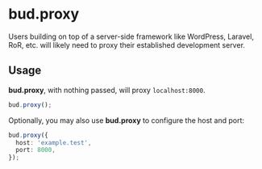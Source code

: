 # bud.proxy

Users building on top of a server-side framework like WordPress, Laravel, RoR, etc. will likely need to proxy their established development server.

## Usage

**bud.proxy**, with nothing passed, will proxy `localhost:8000`.

```ts
bud.proxy();
```

Optionally, you may also use **bud.proxy** to configure the host and port:

```ts
bud.proxy({
  host: 'example.test',
  port: 8000,
});
```
